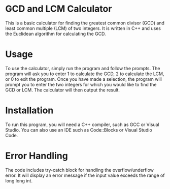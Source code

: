 # GCD and LCM Calculator
This is a basic calculator for finding the greatest common divisor (GCD) and least common multiple (LCM) of two integers. It is written in C++ and uses the Euclidean algorithm for calculating the GCD.

# Usage
To use the calculator, simply run the program and follow the prompts. The program will ask you to enter 1 to calculate the GCD, 2 to calculate the LCM, or 0 to exit the program. Once you have made a selection, the program will prompt you to enter the two integers for which you would like to find the GCD or LCM. The calculator will then output the result.

# Installation
To run this program, you will need a C++ compiler, such as GCC or Visual Studio. You can also use an IDE such as Code::Blocks or Visual Studio Code.

# Error Handling
The code includes try-catch block for handling the overflow/underflow error. It will display an error message if the input value exceeds the range of long long int.

